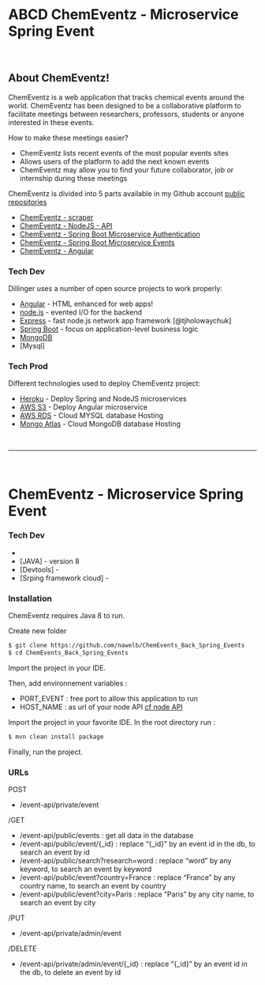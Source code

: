 # ABCD ChemEventz - Microservice Spring Event
&nbsp;
## About ChemEventz!

ChemEventz is a web application that tracks chemical events around the world. 
ChemEventz has been designed to be a collaborative platform to facilitate meetings between researchers, professors, students or anyone interested in these events.

How to make these meetings easier?
  - ChemEventz lists recent events of the most popular events sites
  - Allows users of the platform to add the next known events
  - ChemEventz may allow you to find your future collaborator, job or internship during these meetings


ChemEventz is divided into 5 parts available in my Github account  [public repositories][Git]
  - [ChemEventz - scraper][GitScrap]  
  - [ChemEventz - NodeJS - API][GitNodeJS] 
  - [ChemEventz - Spring Boot Microservice Authentication][GitSpringAuth]
  - [ChemEventz - Spring Boot Microservice Events][GitSpringEvents]
  - [ChemEventz - Angular][GitAngular]

  
### Tech Dev 

Dillinger uses a number of open source projects to work properly:

* [Angular] - HTML enhanced for web apps!
* [node.js] - evented I/O for the backend
* [Express] - fast node.js network app framework [@tjholowaychuk]
* [Spring Boot] - focus on application-level business logic
* [MongoDB]
* [Mysql]

### Tech Prod

Different technologies used to deploy ChemEventz project:

* [Heroku] - Deploy Spring and NodeJS microservices
* [AWS S3] - Deploy Angular microservice
* [AWS RDS] - Cloud MYSQL database Hosting
* [Mongo Atlas] - Cloud MongoDB database Hosting

&nbsp;
______________________________________
&nbsp;
# ChemEventz - Microservice Spring Event

### Tech Dev
* [Spring Boot]: -kpoj 
* [JAVA] - version 8 
* [Devtools] - 
* [Srping framework cloud] - 



### Installation

ChemEventz requires Java 8 to run.

Create new folder

```sh
$ git clone https://github.com/nawelb/ChemEvents_Back_Spring_Events
$ cd ChemEvents_Back_Spring_Events
```
Import the project in your IDE.

Then, add environnement variables :
 - PORT_EVENT : free port to allow this application to run
 - HOST_NAME : as url of your node API [cf node API]
 
Import the project in your favorite IDE. In the root directory run :
```sh
$ mvn clean install package
```
Finally, run the project.

### URLs
POST

- /event-api/private/event

/GET
- /event-api/public/events : get all data in the database
- /event-api/public/event/{_id} : replace “{_id}” by an event id in the db, to search an event by id
- /event-api/public/search?research=word : replace “word” by any keyword, to search an event by keyword
- /event-api/public/event?country=France : replace “France” by any country name, to search an event by country
- /event-api/public/event?city=Paris : replace “Paris” by any city name, to search an event by city

/PUT

- /event-api/private/admin/event

/DELETE

- /event-api/private/admin/event/{_id} : replace “{_id}” by an event id in the db, to delete an event by id




[//]: # (These are reference links used in the body of this note and get stripped out when the markdown processor does its job. There is no need to format nicely because it shouldn't be seen. Thanks SO - http://stackoverflow.com/questions/4823468/store-comments-in-markdown-syntax)


  [Git]: <https://github.com/nawelb>
  [node.js]: <http://nodejs.org>
  [express]: <http://expressjs.com>
  [Angular]: <https://angular.io>
  [Heroku]: <https://heroku.com>
  [Spring Boot]: <https://spring.io/projects/spring-boot>
  [GitAngular]: <https://github.com/nawelb/ChemEvents_Front_Angular_Security>
  [GitSpringEvents]: <https://github.com/nawelb/ChemEvents_Back_Spring_Events>
  [GitSpringAuth]: <https://github.com/nawelb/ChemEvents_Back_Spring_Security>
  [GitNodeJS]: <https://github.com/nawelb/ChemEvents_Back_NodeJS>
  [cf node API]: <https://github.com/nawelb/ChemEvents_Back_NodeJS>
  [GitScrap]: <https://github.com/nawelb/ChemEvents_Scraper>
  [cf scraping project]: <https://github.com/nawelb/ChemEvents_Scraper>
  [AWS S3]: <https://docs.aws.amazon.com/AmazonS3/latest/dev/WebsiteHosting.html>
  [AWS RDS]: <https://aws.amazon.com/fr/rds/>
  [Mongo Atlas]: <https://www.mongodb.com/cloud/atlas>
  [MongoDB]: <https://www.mongodb.com/fr>